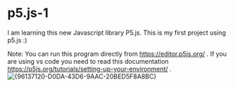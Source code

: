 # p5.js-1
I am learning this new Javascript library P5.js. This is my first project using p5.js :)

Note: You can run this program directly from  https://editor.p5js.org/ . If you are using vs code you need to read this documentation https://p5js.org/tutorials/setting-up-your-environment/ . 
![{96137120-D0DA-43D6-9AAC-20BED5F8A8BC}](https://github.com/user-attachments/assets/beaa0ef2-b2dc-4622-bf0a-ecdc14527d44)

